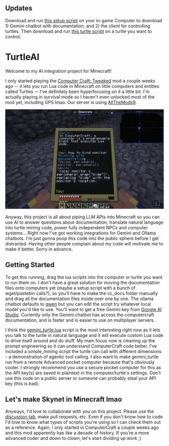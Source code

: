 ## Updates
Download and run [this setup script](https://github.com/gotoundo/TurtleAI/blob/main/download_turtle_ai_client.lua) on your in-game Computer to download 1) Gemini chatbot with documentation, and 2) the client for controlling turtles. Then download and run [this turtle script](https://github.com/gotoundo/TurtleAI/blob/main/turtle_ai_server.lua) on a turtle you want to control.

# TurtleAI
Welcome to my AI integration project for Minecraft! 

I only started playing the [Computer Craft: Tweaked](https://tweaked.cc/) mod a couple weeks ago -- it lets you run Lua code in Minecraft on little computers and entities called Turtles -- I've definitely been hyperfocusing on it a little bit. I'm actually playing in survival mode so I haven't even unlocked most of the mod yet, including GPS lmao. Our server is using [AllTheMods9](https://www.curseforge.com/minecraft/modpacks/all-the-mods-9).

![screenshot](readme-screenshot.webp)

Anyway, this project is all about piping LLM APIs into Minecraft so you can use AI to answer questions about documentation, translate natural language into turtle mining code, power fully independent NPCs and computer systems... Right now I've got working integrations for Gemini and Ollama chatbots. I'm just gonna poop this code into the public sphere before I get distracted. Having other people complain about my code will motivate me to make it better. Sorry in advance.

## Getting Started
To get this running, drag the lua scripts into the computer or turtle you want to run them on. I don't have a great solution for moving the documentation files onto computers yet (maybe a setup script with a bunch of wget/pastebin calls?), so you'll have to make the cc_docs folder manually and drag all the documentation files inside over one by one. The ollama chatbot defaults to [qwen](https://ollama.com/library/qwen2.5) but you can edit the script try whatever local model you'd like to use. You'll want to get a free Gemini key from [Google AI Studio](https://ai.google.dev/gemini-api/docs/api-key). Currently only the Gemini chatbot has access the computercraft documentation, and is faster and is easier to use on multiplayer servers.

I think the [gemini_turtle.lua](https://github.com/gotoundo/TurtleAI/blob/main/gemini_turtle.lua) script is the most interesting right now as it lets you talk to the turtle in natural language and it will execute custom Lua code to drive itself around and do stuff. My main focus now is cleaning up the prompt engineering so it can understand ComputerCraft code better. I've included a simple_mining script the turtle can call with different dimensions - a demonstration of agentic tool calling. I also want to make gemini_turtle run from a remote Advanced pocket computer because that's obviously cooler. I strongly recommend you use a secure pocket computer for this as the API key(s) are saved in plaintext in the computer/turtle's settings. Don't use this code on a public server or someone can probably steal your API key (this is bad).

## Let's make Skynet in Minecraft lmao
Anyways, I'd love to collaborate with you on this project. Please use the [discussion tab](https://github.com/gotoundo/TurtleAI/discussions), make pull requests, etc. Even if you don't know how to code I'd love to know what types of scripts you're using so I can check them out as a reference. Again, I only started in ComputerCraft a couple weeks ago and this mod apparently has like a decade of history. If you're a more advanced coder and down to clown, let's start dividing up work ;)
